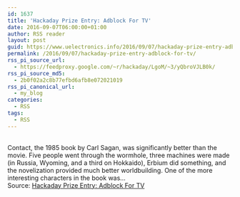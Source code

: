 ```yaml
---
id: 1637
title: 'Hackaday Prize Entry: Adblock For TV'
date: 2016-09-07T06:00:00+01:00
author: RSS reader
layout: post
guid: https://www.uelectronics.info/2016/09/07/hackaday-prize-entry-adblock-for-tv/
permalink: /2016/09/07/hackaday-prize-entry-adblock-for-tv/
rss_pi_source_url:
  - https://feedproxy.google.com/~r/hackaday/LgoM/~3/yQbroVJLB0k/
rss_pi_source_md5:
  - 2b0f02a2c8b77efbd6afb8e072021019
rss_pi_canonical_url:
  - my_blog
categories:
  - RSS
tags:
  - RSS
---
```

&#013;  
Contact, the 1985 book by Carl Sagan, was significantly better than the movie. Five people went through the wormhole, three machines were made (in Russia, Wyoming, and a third on Hokkaido), Erbium did something, and the novelization provided much better worldbuilding. One of the more interesting characters in the book was…&#013;  
Source: <a href="https://feedproxy.google.com/~r/hackaday/LgoM/~3/yQbroVJLB0k/" target="_blank">Hackaday Prize Entry: Adblock For TV</a>